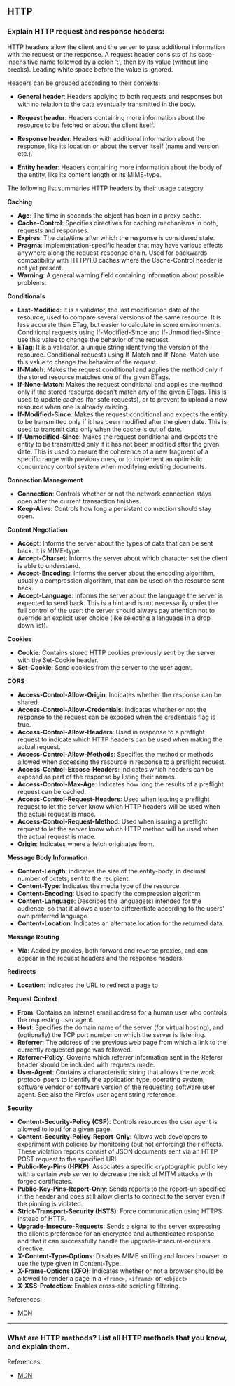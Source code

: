 
## HTTP

### Explain HTTP request and response headers:

HTTP headers allow the client and the server to pass additional information with the request or the response. A request header consists of its case-insensitive name followed by a colon ':', then by its value (without line breaks). Leading white space before the value is ignored.

Headers can be grouped according to their contexts:

* **General header**: Headers applying to both requests and responses but with no relation to the data eventually transmitted in the body.

* **Request header**: Headers containing more information about the resource to be fetched or about the client itself.

* **Response header**: Headers with additional information about the response, like its location or about the server itself (name and version etc.).

* **Entity header**: Headers containing more information about the body of the entity, like its content length or its MIME-type.

The following list summaries HTTP headers by their usage category.

**Caching**

* **Age**: The time in seconds the object has been in a proxy cache.
* **Cache-Control**: Specifies directives for caching mechanisms in both, requests and responses.
* **Expires**: The date/time after which the response is considered stale.
* **Pragma**: Implementation-specific header that may have various effects anywhere along the request-response chain. Used for backwards compatibility with HTTP/1.0 caches where the Cache-Control header is not yet present.
* **Warning**: A general warning field containing information about possible problems.

**Conditionals**

* **Last-Modified**: It is a validator, the last modification date of the resource, used to compare several versions of the same resource. It is less accurate than ETag, but easier to calculate in some environments. Conditional requests using If-Modified-Since and If-Unmodified-Since use this value to change the behavior of the request.
* **ETag**: It is a validator, a unique string identifying the version of the resource. Conditional requests using If-Match and If-None-Match use this value to change the behavior of the request.
* **If-Match**: Makes the request conditional and applies the method only if the stored resource matches one of the given ETags.
* **If-None-Match**: Makes the request conditional and applies the method only if the stored resource doesn't match any of the given ETags. This is used to update caches (for safe requests), or to prevent to upload a new resource when one is already existing.
* **If-Modified-Since**: Makes the request conditional and expects the entity to be transmitted only if it has been modified after the given date. This is used to transmit data only when the cache is out of date.
* **If-Unmodified-Since**: Makes the request conditional and expects the entity to be transmitted only if it has not been modified after the given date. This is used to ensure the coherence of a new fragment of a specific range with previous ones, or to implement an optimistic concurrency control system when modifying existing documents.

**Connection Management**

* **Connection**: Controls whether or not the network connection stays open after the current transaction finishes.
* **Keep-Alive**: Controls how long a persistent connection should stay open.

**Content Negotiation**

* **Accept**: Informs the server about the types of data that can be sent back. It is MIME-type.
* **Accept-Charset**: Informs the server about which character set the client is able to understand.
* **Accept-Encoding**: Informs the server about the encoding algorithm, usually a compression algorithm, that can be used on the resource sent back.
* **Accept-Language**: Informs the server about the language the server is expected to send back. This is a hint and is not necessarily under the full control of the user: the server should always pay attention not to override an explicit user choice (like selecting a language in a drop down list).

**Cookies**

* **Cookie**: Contains stored HTTP cookies previously sent by the server with the Set-Cookie header.
* **Set-Cookie**: Send cookies from the server to the user agent.

**CORS**

* **Access-Control-Allow-Origin**: Indicates whether the response can be shared.
* **Access-Control-Allow-Credentials**: Indicates whether or not the response to the request can be exposed when the credentials flag is true.
* **Access-Control-Allow-Headers**: Used in response to a preflight request to indicate which HTTP headers can be used when making the actual request.
* **Access-Control-Allow-Methods**: Specifies the method or methods allowed when accessing the resource in response to a preflight request.
* **Access-Control-Expose-Headers**: Indicates which headers can be exposed as part of the response by listing their names.
* **Access-Control-Max-Age**: Indicates how long the results of a preflight request can be cached.
* **Access-Control-Request-Headers**: Used when issuing a preflight request to let the server know which HTTP headers will be used when the actual request is made.
* **Access-Control-Request-Method**: Used when issuing a preflight request to let the server know which HTTP method will be used when the actual request is made.
* **Origin**: Indicates where a fetch originates from.

**Message Body Information**

* **Content-Length**: indicates the size of the entity-body, in decimal number of octets, sent to the recipient.
* **Content-Type**: Indicates the media type of the resource.
* **Content-Encoding**: Used to specify the compression algorithm.
* **Content-Language**: Describes the language(s) intended for the audience, so that it allows a user to differentiate according to the users' own preferred language.
* **Content-Location**: Indicates an alternate location for the returned data.

**Message Routing**

* **Via**: Added by proxies, both forward and reverse proxies, and can appear in the request headers and the response headers.

**Redirects**

* **Location**: Indicates the URL to redirect a page to

**Request Context**

* **From**: Contains an Internet email address for a human user who controls the requesting user agent.
* **Host**: Specifies the domain name of the server (for virtual hosting), and (optionally) the TCP port number on which the server is listening.
* **Referrer**: The address of the previous web page from which a link to the currently requested page was followed.
* **Referrer-Policy**: Governs which referrer information sent in the Referer header should be included with requests made.
* **User-Agent**: Contains a characteristic string that allows the network protocol peers to identify the application type, operating system, software vendor or software version of the requesting software user agent. See also the Firefox user agent string reference.

**Security**

* **Content-Security-Policy (CSP)**: Controls resources the user agent is allowed to load for a given page.
* **Content-Security-Policy-Report-Only**: Allows web developers to experiment with policies by monitoring (but not enforcing) their effects. These violation reports consist of JSON documents sent via an HTTP POST request to the specified URI.
* **Public-Key-Pins (HPKP)**: Associates a specific cryptographic public key with a certain web server to decrease the risk of MITM attacks with forged certificates.
* **Public-Key-Pins-Report-Only**: Sends reports to the report-uri specified in the header and does still allow clients to connect to the server even if the pinning is violated.
* **Strict-Transport-Security (HSTS)**: Force communication using HTTPS instead of HTTP.
* **Upgrade-Insecure-Requests**: Sends a signal to the server expressing the client’s preference for an encrypted and authenticated response, and that it can successfully handle the upgrade-insecure-requests directive.
* **X-Content-Type-Options**: Disables MIME sniffing and forces browser to use the type given in Content-Type.
* **X-Frame-Options (XFO)**: Indicates whether or not a browser should be allowed to render a page in a `<frame>`, `<iframe>` or `<object>`
* **X-XSS-Protection**: Enables cross-site scripting filtering.

References:

* [MDN](https://developer.mozilla.org/en-US/docs/Web/HTTP/Headers)

---

### What are HTTP methods? List all HTTP methods that you know, and explain them.

References:

* [MDN](https://developer.mozilla.org/en-US/docs/Web/HTTP/Overview)
